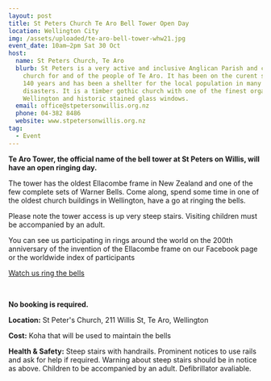 ```yaml
---
layout: post
title: St Peters Church Te Aro Bell Tower Open Day
location: Wellington City
img: /assets/uploaded/te-aro-bell-tower-whw21.jpg
event_date: 10am–2pm Sat 30 Oct
host:
  name: St Peters Church, Te Aro
  blurb: St Peters is a very active and inclusive Anglican Parish and community
    church for and of the people of Te Aro. It has been on the curent site for
    140 years and has been a shellter for the local population in many
    disasters. It is a timber gothic church with one of the finest organs in
    Wellington and historic stained glass windows.
  email: office@stpetersonwillis.org.nz
  phone: 04-382 8486
  website: www.stpetersonwillis.org.nz
tag:
  - Event
---
```

**Te Aro Tower, the official name of the bell tower at St Peters on Willis, will have an open ringing day.** 

The tower has the oldest Ellacombe frame in New Zealand and one of the few complete sets of Warner Bells. Come along, spend some time in one of the oldest church buildings in Wellington, have a go at ringing the bells.

Please note the tower access is up very steep stairs. Visiting children must be accompanied by an adult. 

You can see us participating in rings around the world on the 200th anniversary of the invention of the Ellacombe frame on our Facebook page or the worldwide index of participants

<a href="https://fb.watch/6phe7589ZK/" class="button">Watch us ring the bells</a>

<br>

**No booking is required.** 

**Location:** St Peter's Church, 211 Willis St, Te Aro, Wellington

**Cost:** Koha that will be used to maintain the bells

**Health & Safety:** Steep stairs with handrails. Prominent notices to use rails and ask for help if required. Warning about steep stairs should be in notice as above. Children to be accompanied by an adult. Defibrillator avaliable.